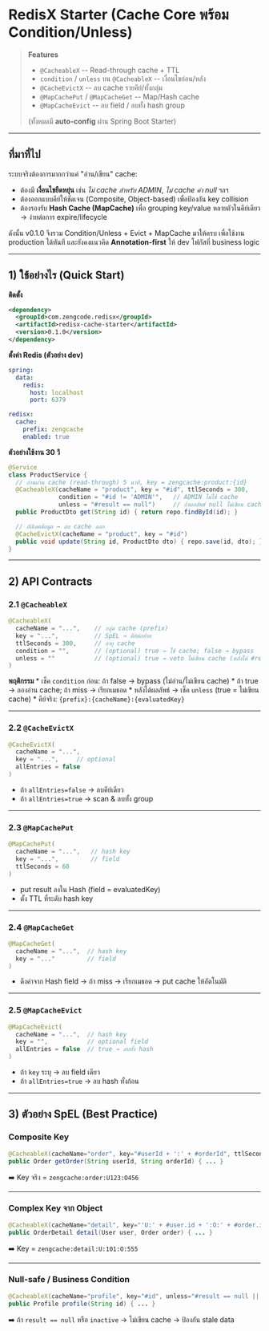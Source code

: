 # RedisX Starter (Cache Core พร้อม Condition/Unless)

> **Features**
>
> -   `@CacheableX` -- Read-through cache + TTL
> -   `condition` / `unless` บน `@CacheableX` -- เงื่อนไขก่อน/หลัง
> -   `@CacheEvictX` -- ลบ cache รายคีย์/ทั้งกลุ่ม
> -   `@MapCachePut` / `@MapCacheGet` -- Map/Hash cache
> -   `@MapCacheEvict` -- ลบ field / ลบทั้ง hash group
>
> (ทั้งหมดมี **auto-config** ผ่าน Spring Boot Starter)

------------------------------------------------------------------------

## ที่มาที่ไป

ระบบจริงต้องการมากกว่าแค่ "อ่าน/เขียน" cache:

-   ต้องมี **เงื่อนไขยืดหยุ่น** เช่น *ไม่ cache สำหรับ ADMIN*, *ไม่
    cache ค่า null* ฯลฯ
-   ต้องออกแบบคีย์ให้ชัดเจน (Composite, Object-based) เพื่อป้องกัน key
    collision
-   ต้องรองรับ **Hash Cache (MapCache)** เพื่อ grouping key/value
    หลายตัวในคีย์เดียว → ง่ายต่อการ expire/lifecycle

ดังนั้น v0.1.0 จึงรวม Condition/Unless + Evict + MapCache มาให้ครบ
เพื่อใช้งาน production ได้ทันที และยังคงแนวคิด **Annotation-first** ให้
dev โฟกัสที่ business logic

------------------------------------------------------------------------

## 1) ใช้อย่างไร (Quick Start)

**ติดตั้ง**

``` xml
<dependency>
  <groupId>com.zengcode.redisx</groupId>
  <artifactId>redisx-cache-starter</artifactId>
  <version>0.1.0</version>
</dependency>
```

**ตั้งค่า Redis (ตัวอย่าง dev)**

``` yaml
spring:
  data:
    redis:
      host: localhost
      port: 6379

redisx:
  cache:
    prefix: zengcache
    enabled: true
```

**ตัวอย่างใช้งาน 30 วิ**

``` java
@Service
class ProductService {
  // อ่านผ่าน cache (read-through) 5 นาที, key = zengcache:product:{id}
  @CacheableX(cacheName = "product", key = "#id", ttlSeconds = 300,
              condition = "#id != 'ADMIN'",   // ADMIN ไม่ใช้ cache
              unless = "#result == null")     // ถ้าผลลัพธ์ null ไม่เขียน cache
  public ProductDto get(String id) { return repo.findById(id); }

  // อัปเดตข้อมูล → ลบ cache ออก
  @CacheEvictX(cacheName = "product", key = "#id")
  public void update(String id, ProductDto dto) { repo.save(id, dto); }
}
```

------------------------------------------------------------------------

## 2) API Contracts

### 2.1 `@CacheableX`

``` java
@CacheableX(
  cacheName = "...",    // กลุ่ม cache (prefix)
  key = "...",          // SpEL → คีย์ต่อท้าย
  ttlSeconds = 300,     // อายุ cache
  condition = "",       // (optional) true → ใช้ cache; false → bypass
  unless = ""           // (optional) true → veto ไม่เขียน cache (หลังได้ #result)
)
```

**พฤติกรรม** \* เช็ค `condition` ก่อน: ถ้า false → bypass
(ไม่อ่าน/ไม่เขียน cache) \* ถ้า true → ลองอ่าน cache; ถ้า miss →
เรียกเมธอด \* หลังได้ผลลัพธ์ → เช็ค `unless` (true = ไม่เขียน cache) \*
คีย์จริง: `{prefix}:{cacheName}:{evaluatedKey}`

------------------------------------------------------------------------

### 2.2 `@CacheEvictX`

``` java
@CacheEvictX(
  cacheName = "...",
  key = "...",     // optional
  allEntries = false
)
```

-   ถ้า `allEntries=false` → ลบคีย์เดียว
-   ถ้า `allEntries=true` → scan & ลบทั้ง group

------------------------------------------------------------------------

### 2.3 `@MapCachePut`

``` java
@MapCachePut(
  cacheName = "...",   // hash key
  key = "...",         // field
  ttlSeconds = 60
)
```

-   put result ลงใน Hash (field = evaluatedKey)
-   ตั้ง TTL ที่ระดับ hash key

------------------------------------------------------------------------

### 2.4 `@MapCacheGet`

``` java
@MapCacheGet(
  cacheName = "...",  // hash key
  key = "..."         // field
)
```

-   ดึงค่าจาก Hash field → ถ้า miss → เรียกเมธอด → put cache
    ให้อัตโนมัติ

------------------------------------------------------------------------

### 2.5 `@MapCacheEvict`

``` java
@MapCacheEvict(
  cacheName = "...",  // hash key
  key = "",           // optional field
  allEntries = false  // true → ลบทั้ง hash
)
```

-   ถ้า `key` ระบุ → ลบ field เดียว
-   ถ้า `allEntries=true` → ลบ hash ทั้งก้อน

------------------------------------------------------------------------

## 3) ตัวอย่าง SpEL (Best Practice)

### Composite Key

``` java
@CacheableX(cacheName="order", key="#userId + ':' + #orderId", ttlSeconds=600)
public Order getOrder(String userId, String orderId) { ... }
```

➡️ Key จริง = `zengcache:order:U123:O456`

------------------------------------------------------------------------

### Complex Key จาก Object

``` java
@CacheableX(cacheName="detail", key="'U:' + #user.id + ':O:' + #order.id")
public OrderDetail detail(User user, Order order) { ... }
```

➡️ Key = `zengcache:detail:U:101:O:555`

------------------------------------------------------------------------

### Null-safe / Business Condition

``` java
@CacheableX(cacheName="profile", key="#id", unless="#result == null || #result.inactive")
public Profile profile(String id) { ... }
```

➡️ ถ้า `result == null` หรือ `inactive` → ไม่เขียน cache → ป้องกัน stale
data




